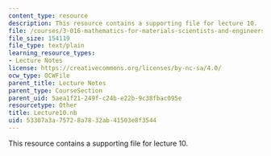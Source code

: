 ```yaml
---
content_type: resource
description: This resource contains a supporting file for lecture 10.
file: /courses/3-016-mathematics-for-materials-scientists-and-engineers-fall-2005/53307a3a75728a7832ab41503e8f3544_Lecture10.nb
file_size: 154119
file_type: text/plain
learning_resource_types:
- Lecture Notes
license: https://creativecommons.org/licenses/by-nc-sa/4.0/
ocw_type: OCWFile
parent_title: Lecture Notes
parent_type: CourseSection
parent_uid: 5aea1f21-249f-c24b-e22b-9c38fbac095e
resourcetype: Other
title: Lecture10.nb
uid: 53307a3a-7572-8a78-32ab-41503e8f3544
---
```

This resource contains a supporting file for lecture 10.